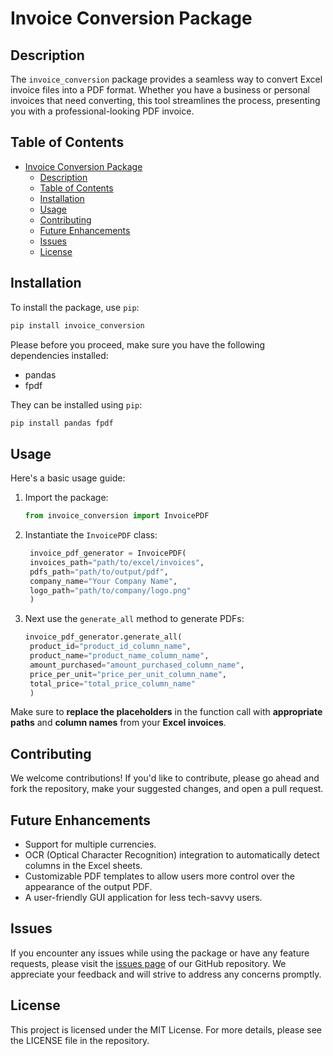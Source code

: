 # Invoice Conversion Package

## Description

The `invoice_conversion` package provides a seamless way to convert Excel invoice files into a PDF format. Whether you have a business or personal invoices that need converting, this tool streamlines the process, presenting you with a professional-looking PDF invoice.

## Table of Contents

- [Invoice Conversion Package](#invoice-conversion-package)
  - [Description](#description)
  - [Table of Contents](#table-of-contents)
  - [Installation](#installation)
  - [Usage](#usage)
  - [Contributing](#contributing)
  - [Future Enhancements](#future-enhancements)
  - [Issues](#issues)
  - [License](#license)

## Installation

To install the package, use `pip`:

```bash
pip install invoice_conversion
```

Please before you proceed, make sure you have the following dependencies installed:

- pandas
- fpdf

They can be installed using `pip`:

```bash
pip install pandas fpdf
```

## Usage

Here's a basic usage guide:

1. Import the package:
   
   ```python
   from invoice_conversion import InvoicePDF
   ```

2. Instantiate the `InvoicePDF` class:

   ```python
    invoice_pdf_generator = InvoicePDF(
    invoices_path="path/to/excel/invoices",
    pdfs_path="path/to/output/pdf",
    company_name="Your Company Name",
    logo_path="path/to/company/logo.png"
    )
   ```

3. Next use the `generate_all` method to generate PDFs:
   
   ```python
   invoice_pdf_generator.generate_all(
    product_id="product_id_column_name",
    product_name="product_name_column_name",
    amount_purchased="amount_purchased_column_name",
    price_per_unit="price_per_unit_column_name",
    total_price="total_price_column_name"
    )
   ```

Make sure to **replace the placeholders** in the function call with **appropriate paths** and **column names** from your **Excel invoices**.

## Contributing

We welcome contributions! If you'd like to contribute, please go ahead and fork the repository, make your suggested changes, and open a pull request.

## Future Enhancements

- Support for multiple currencies.
- OCR (Optical Character Recognition) integration to automatically detect columns in the Excel sheets.
- Customizable PDF templates to allow users more control over the appearance of the output PDF.
- A user-friendly GUI application for less tech-savvy users.

## Issues

If you encounter any issues while using the package or have any feature requests, please visit the [issues page](https://github.com/apotitech/invoice_conversion/issues) of our GitHub repository. We appreciate your feedback and will strive to address any concerns promptly.

## License

This project is licensed under the MIT License. For more details, please see the LICENSE file in the repository.
